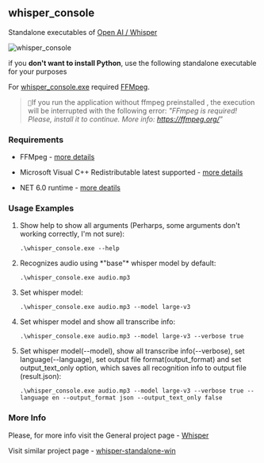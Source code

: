 ## whisper_console

Standalone executables of [Open AI / Whisper](https://github.com/openai/whisper)

![whisper_console](https://github.com/Kuprich/WhisperConsole/assets/23151696/9b56b336-f571-4066-a680-9a19344dc5ea)

if you **don't want to install Python**, use the following standalone executable for your purposes


For [whisper_console.exe](https://github.com/Kuprich/WhisperConsole/releases/tag/whisper) required [FFMpeg](https://ffmpeg.org/). 

>   ``📝``If you run the application without ffmpeg preinstalled , the execution will be interrupted with the following error: *"FFmpeg is required! Please, install it to continue. More info: https://ffmpeg.org/"*


### Requirements

+ FFMpeg - [more details](https://ffmpeg.org/)

+ Microsoft Visual C++ Redistributable latest supported - [more details]((https://learn.microsoft.com/en-us/cpp/windows/latest-supported-vc-redist?view=msvc-170))

+ NET 6.0 runtime - [more deatils](https://dotnet.microsoft.com/en-us/download/dotnet/6.0)

### Usage Examples

 <ol>
 <li> Show help to show all arguments (Perharps, some arguments don't working correctly, I'm not sure):
 
 ```.\whisper_console.exe --help```
 </li>
 <li> Recognizes audio using *"base"* whisper model by default:
 
 ```.\whisper_console.exe audio.mp3```
 </li>

  <li> Set whisper model:
 
 ```.\whisper_console.exe audio.mp3 --model large-v3```
 </li>

 <li> Set whisper model and show all transcribe info:
 
 ```.\whisper_console.exe audio.mp3 --model large-v3 --verbose true```
 </li>

  <li> Set whisper model(--model), show all transcribe info(--verbose), set language(--language), set output file format(output_format) and set output_text_only option, which saves all recognition info to output file (result.json):
 
 ```.\whisper_console.exe audio.mp3 --model large-v3 --verbose true --language en --output_format json --output_text_only false```
 </li>
 </ol>

### More Info

Please, for more info visit the General project page - [Whisper](https://github.com/openai/whisper)

Visit similar project page - [whisper-standalone-win](https://github.com/Purfview/whisper-standalone-win)





 

